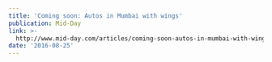 ```yaml
---
title: 'Coming soon: Autos in Mumbai with wings'
publication: Mid-Day
link: >-
  http://www.mid-day.com/articles/coming-soon-autos-in-mumbai-with-wings/17558156
date: '2016-08-25'
---
```


